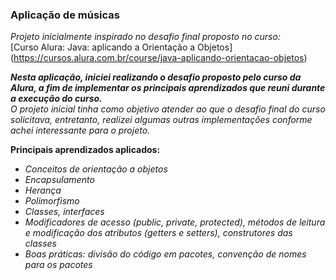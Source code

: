 ### Aplicação de músicas

*Projeto inicialmente inspirado no desafio final proposto no curso:* <br>
[Curso Alura: Java: aplicando a Orientação a Objetos] (https://cursos.alura.com.br/course/java-aplicando-orientacao-objetos)

***Nesta aplicação, iniciei realizando o desafio proposto pelo curso da Alura, a fim de implementar os principais aprendizados que reuni durante a execução do curso.*** <br>
*O projeto inicial tinha como objetivo atender ao que o desafio final do curso solicitava, entretanto, realizei algumas outras implementações conforme achei interessante para o projeto.*

**Principais aprendizados aplicados:**
- *Conceitos de orientação a objetos*
- *Encapsulamento*
- *Herança*
- *Polimorfismo*
- *Classes, interfaces*
- *Modificadores de acesso (public, private, protected), métodos de leitura e modificação dos atributos (getters e setters), construtores das classes*
- *Boas práticas: divisão do código em pacotes, convenção de nomes para os pacotes*
